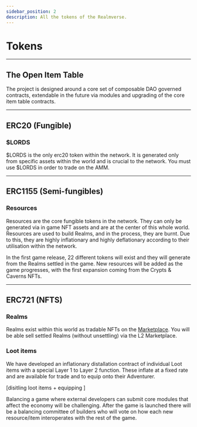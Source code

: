 ```yaml
---
sidebar_position: 2
description: All the tokens of the Realmverse.
---
```


# Tokens
---

## The Open Item Table


The project is designed around a core set of composable DAO governed contracts, extendable in the future via modules and upgrading of the core item table contracts. 

---
## ERC20 (Fungible)

### $LORDS

$LORDS is the only erc20 token within the network. It is generated only from specific assets within the world and is crucial to the network. You must use $LORDS in order to trade on the AMM. 

---
## ERC1155 (Semi-fungibles)

### Resources

Resources are the core fungible tokens in the network. They can only be generated via in game NFT assets and are at the center of this whole world. Resources are used to build Realms, and in the process, they are burnt. Due to this, they are highly inflationary and highly deflationary according to their utilisation within the network.


In the first game release, 22 different tokens will exist and they will generate from the Realms settled in the game. New resources will be added as the game progresses, with the first expansion coming from the Crypts & Caverns NFTs.

---
## ERC721 (NFTS)

### Realms

Realms exist within this world as tradable NFTs on the [Marketplace](./nft-marketplace.md). You will be able sell settled Realms (without unsettling) via the L2 Marketplace.


### Loot items

We have developed an inflationary distallation contract of individual Loot items with a special Layer 1 to Layer 2 function. These inflate at a fixed rate and are available for trade and to equip onto their Adventurer.

[disitling loot items + equipping ]

Balancing a game where external developers can submit core modules that affect the economy will be challenging. After the game is launched there will be a balancing committee of builders who will vote on how each new resource/item interoperates with the rest of the game.


